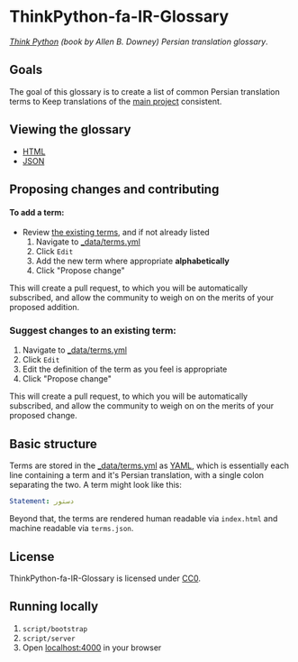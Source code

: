 # ThinkPython-fa-IR-Glossary

*[Think Python](http://www.greenteapress.com/thinkpython/) (book by Allen B. Downey) Persian translation glossary*.

## Goals

The goal of this glossary is to create a list of common Persian translation terms to Keep translations of the [main project](https://github.com/itmard/think-python) consistent.

## Viewing the glossary

* [HTML](http://ziaa.github.io/ThinkPython-fa-IR-Glossary/)
* [JSON](http://ziaa.github.io/ThinkPython-fa-IR-Glossary/terms.json)

## Proposing changes and contributing

#### To add a term:

* Review [the existing terms](http://ziaa.github.io/ThinkPython-fa-IR-Glossary/), and if not already listed
  1. Navigate to [_data/terms.yml](_data/terms.yml)
  2. Click `Edit`
  3. Add the new term where appropriate **alphabetically**
  4. Click "Propose change"

This will create a pull request, to which you will be automatically subscribed, and allow the community to weigh on on the merits of your proposed addition.

### Suggest changes to an existing term:

1. Navigate to [_data/terms.yml](_data/terms.yml)
2. Click `Edit`
3. Edit the definition of the term as you feel is appropriate
4. Click "Propose change"

This will create a pull request, to which you will be automatically subscribed, and allow the community to weigh on on the merits of your proposed change.

## Basic structure

Terms are stored in the [_data/terms.yml](_data/terms.yml) as [YAML](http://en.wikipedia.org/wiki/YAML), which is essentially each line containing a term and it's Persian translation, with a single colon separating the two. A term might look like this:

```yml
Statement: دستور
```

Beyond that, the terms are rendered human readable via `index.html` and machine readable via `terms.json`.

## License

ThinkPython-fa-IR-Glossary is licensed under [CC0](LICENSE.md).

## Running locally

1. `script/bootstrap`
2. `script/server`
3. Open [localhost:4000](http://localhost:4000) in your browser
